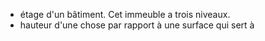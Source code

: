 - étage d'un bâtiment. Cet immeuble a trois niveaux.
- hauteur d'une chose par rapport à une surface qui sert à